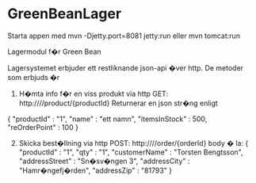 GreenBeanLager
==============

Starta appen med 
mvn -Djetty.port=8081 jetty:run
eller
mvn tomcat:run


Lagermodul f�r Green Bean

Lagersystemet erbjuder ett restliknande json-api �ver http. 
De metoder som erbjuds �r

1) H�mta info f�r en viss produkt
via http GET: http://<server>/<context-root>/product/{productId}
Returnerar en json str�ng enligt

{
  "productId" : "1",
  "name" : "ett namn",
  "itemsInStock" : 500,
  "reOrderPoint" : 100
}

2) Skicka best�llning
via http POST: http://<server>/<context-root>/order/{orderId}
body � la: {
  "productId" : "1",
  "qty" : "1",
  "customerName" : "Torsten Bengtsson",
  "addressStreet" : "Sn�sv�ngen 3",
  "addressCity" : "Hamr�ngefj�rden",
  "addressZip" : "81793"
}
